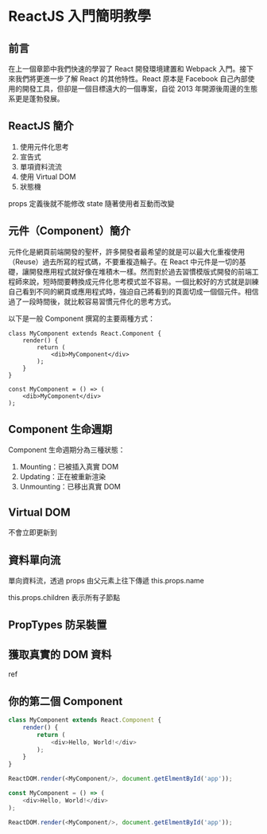 # ReactJS 入門簡明教學

## 前言
在上一個章節中我們快速的學習了 React 開發環境建置和 Webpack 入門。接下來我們將更進一步了解 React 的其他特性。React 原本是 Facebook 自己內部使用的開發工具，但卻是一個目標遠大的一個專案，自從 2013 年開源後周邊的生態系更是蓬勃發展。

## ReactJS 簡介
1. 使用元件化思考
2. 宣告式
3. 單項資料流流
4. 使用 Virtual DOM
5. 狀態機

props 定義後就不能修改
state 隨著使用者互動而改變

## 元件（Component）簡介
元件化是網頁前端開發的聖杯，許多開發者最希望的就是可以最大化重複使用（Reuse）過去所寫的程式碼，不要重複造輪子。在 React 中元件是一切的基礎，讓開發應用程式就好像在堆積木一樣。然而對於過去習慣模版式開發的前端工程師來說，短時間要轉換成元件化思考模式並不容易。一個比較好的方式就是訓練自己看到不同的網頁或應用程式時，強迫自己將看到的頁面切成一個個元件。相信過了一段時間後，就比較容易習慣元件化的思考方式。

以下是一般 Component 撰寫的主要兩種方式：

```
class MyComponent extends React.Component {
	render() {
		return (
			<dib>MyComponent</div>
		);
	}
}
```

```
const MyComponent = () => (
	<dib>MyComponent</div>
);
```

## Component 生命週期
Component 生命週期分為三種狀態：
1. Mounting：已被插入真實 DOM
2. Updating：正在被重新渲染
3. Unmounting：已移出真實 DOM

## Virtual DOM
不會立即更新到

## 資料單向流
單向資料流，透過 props 由父元素上往下傳遞
this.props.name

this.props.children 表示所有子節點

## PropTypes 防呆裝置

## 獲取真實的 DOM 資料
ref

## 你的第二個 Component 

```js
class MyComponent extends React.Component {
	render() {
		return (
			<div>Hello, World!</div>
		);
	}
}

ReactDOM.render(<MyComponent/>, document.getElmentById('app'));
```

```js
const MyComponent = () => (
	<div>Hello, World!</div>
);

ReactDOM.render(<MyComponent/>, document.getElmentById('app'));
```
